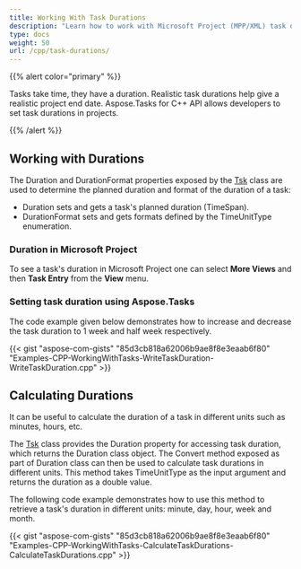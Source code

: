 ```yaml
---
title: Working With Task Durations
description: "Learn how to work with Microsoft Project (MPP/XML) task durations using Aspose.Tasks for C++."
type: docs
weight: 50
url: /cpp/task-durations/
---
```


{{% alert color="primary" %}}

Tasks take time, they have a duration. Realistic task durations help give a realistic project end date. Aspose.Tasks for C++ API allows developers to set task durations in projects.

{{% /alert %}}

## **Working with Durations**
The Duration and DurationFormat properties exposed by the [Tsk](https://reference.aspose.com/tasks/net/aspose.tasks/tsk) class are used to determine the planned duration and format of the duration of a task:

- Duration sets and gets a task's planned duration (TimeSpan).
- DurationFormat sets and gets formats defined by the TimeUnitType enumeration.

### **Duration in Microsoft Project**
To see a task's duration in Microsoft Project one can select **More Views** and then **Task Entry** from the **View** menu.

### **Setting task duration using Aspose.Tasks**
The code example given below demonstrates how to increase and decrease the task duration to 1 week and half week respectively.

{{< gist "aspose-com-gists" "85d3cb818a62006b9ae8f8e3eaab6f80" "Examples-CPP-WorkingWithTasks-WriteTaskDuration-WriteTaskDuration.cpp" >}}

## **Calculating Durations**
It can be useful to calculate the duration of a task in different units such as minutes, hours, etc.

The [Tsk](https://reference.aspose.com/tasks/cpp/class/aspose.tasks.tsk) class provides the Duration property for accessing task duration, which returns the Duration class object. The Convert method exposed as part of Duration class can then be used to calculate task durations in different units. This method takes TimeUnitType as the input argument and returns the duration as a double value.

The following code example demonstrates how to use this method to retrieve a task's duration in different units: minute, day, hour, week and month.

{{< gist "aspose-com-gists" "85d3cb818a62006b9ae8f8e3eaab6f80" "Examples-CPP-WorkingWithTasks-CalculateTaskDurations-CalculateTaskDurations.cpp" >}}
